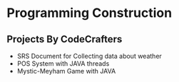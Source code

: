 # Programming Construction
## Projects By CodeCrafters
- SRS Document for Collecting data about weather
- POS System with JAVA threads
- Mystic-Meyham Game with JAVA
